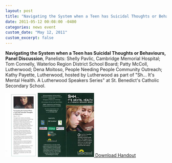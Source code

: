 ```yaml
---
layout: post
title: "Navigating the System when a Teen has Suicidal Thoughts or Behaviours"
date: 2011-05-12 00:08:00 -0400
categories: news event
custom_date: "May 12, 2011"
custom_excerpt: false
---
```


**Navigating the System when a Teen has Suicidal Thoughts or Behaviours, Panel Discussion**, Panelists: Shelly Pavlic, Cambridge Memorial Hospital; Tom Connelly, Waterloo Region District School Board; Patty McColl, Lutherwood; Dena Moitoso, People Needing People Community Outreach; Kathy Payette, Lutherwood, hosted by Lutherwood as part of "Sh... It's Mental Health. A Lutherwood Speakers Series" at St. Benedict's Catholic Secondary School.

<a href="https://drive.google.com/file/d/1U_6rcVESdU6qc3ecBU0yK47in4dycbZa/view?usp=sharing" class="download-thumbnail">
<img src="/assets/images/thumbnails/201105suicide.jpg">
<span>Download Handout</span>
</a>